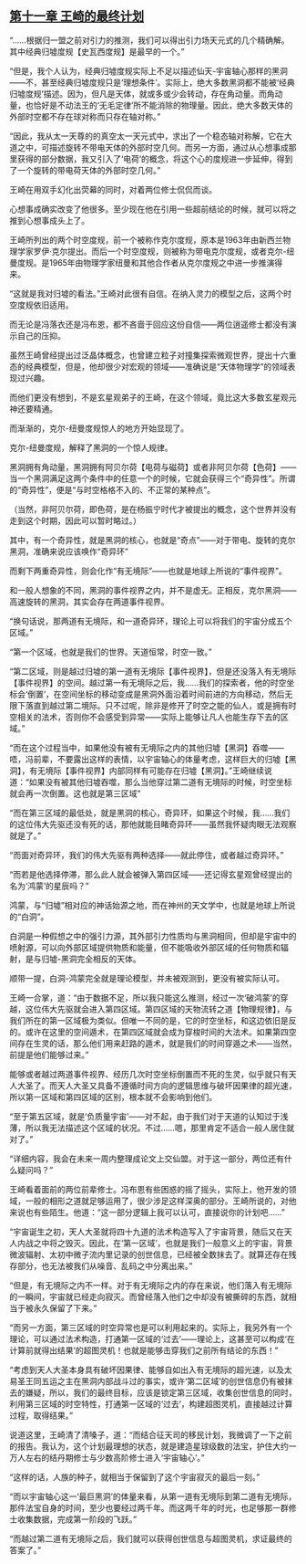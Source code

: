 ## [第十一章 王崎的最终计划](https://www.xxbiquge.com/11_11207/9204265.html)


  “……根据归一盟之前对引力的推测，我们可以得出引力场天元式的几个精确解。其中经典归墟度规【史瓦西度规】是最早的一个。”

  “但是，我个人认为，经典归墟度规实际上不足以描述仙天-宇宙轴心那样的黑洞——不，甚至经典归墟度规只是‘理想条件’。实际上，绝大多数黑洞都不能被‘经典归墟度规’描述。因为，但凡是天体，就或多或少会转动，存在角动量。而角动量，也恰好是不动法王的‘无毛定律’所不能消除的物理量。因此，绝大多数天体的外部时空都不存在球对称而只存在轴对称。”

  “因此，我从太一天尊的的真空太一天元式中，求出了一个稳态轴对称解，它在大道之中，可描述旋转不带电天体的外部时空几何。而另一方面，通过从心想事成那里获得的部分数据，我又引入了‘电荷’的概念，将这个心的度规进一步延伸，得到了一个旋转的带电荷天体的外部时空几何。”

  王崎在用双手幻化出荧幕的同时，对着两位修士侃侃而谈。

  心想事成确实改变了他很多。至少现在他在引用一些超前结论的时候，就可以将之推到心想事成头上了。

  王崎所列出的两个时空度规，前一个被称作克尔度规，原本是1963年由新西兰物理学家罗伊·克尔提出。而后一个时空度规，则被称为带电克尔度规，或者克尔-纽曼度规。是1965年由物理学家纽曼和其他合作者从克尔度规之中进一步推演得来。

  “这就是我对归墟的看法。”王崎对此很有自信。在纳入灵力的模型之后，这两个时空度规依旧适用。

  而无论是冯落衣还是冯布恩，都不吝啬于回应这份自信——两位逍遥修士都没有演示自己的压抑。

  虽然王崎曾经提出过泛晶体概念，也曾建立粒子对撞集探索微观世界，提出十六重态的经典模型，但是，他却很少对宏观的领域——准确说是“天体物理学”的领域表现过兴趣。

  而他们更没有想到，不是玄星观弟子的王崎，在这个领域，竟比这大多数玄星观元神还要精通。

  而渐渐的，克尔-纽曼度规惊人的地方开始显现了。

  克尔-纽曼度规，解释了黑洞的一个惊人规律。

  黑洞拥有角动量，黑洞拥有阿贝尔荷【电荷与磁荷】或者非阿贝尔荷【色荷】——当一个黑洞满足这两个条件中的任意一个的时候，它就会获得三个“奇异性”。所谓的“奇异性”，便是“与时空格格不入的、不正常的某种点”。

  （当然，非阿贝尔荷，即色荷，是在杨振宁时代才被提出的概念，这个世界并没有走到这个时期，因此可以暂时略过。）

  其中，有一个奇异性，就是黑洞的核心，也就是“奇点”——对于带电、旋转的克尔黑洞，准确来说应该唤作“奇异环”

  而剩下两重奇异性，则会化作“有无境际”——也就是地球上所说的“事件视界”。

  和一般人想象的不同，黑洞的事件视界之内，并不是虚无。正相反，克尔黑洞——高速旋转的黑洞，其实会存在两道事件视界。

  “换句话说，那两道有无境际，和一道奇异环，理论上可以将我们的宇宙分成五个区域。”

  “第一个区域，也就是我们的世界。天道恒常，时空一致。”

  “第二区域，则是越过归墟的第一道有无境际【事件视界】，但是还没落入有无境际【事件视界】的空间。越过第一有无境际之后，我……我们的探索者，他的时空坐标会‘倒置’，在空间坐标的移动变成是黑洞外面沿着时间前进的方向移动，然后无限下落直到越过第二境际。只不过呢，除非是修开了时空之能的仙人，或是拥有时空相关的法术，否则你不会感受到异常——实际上能够让凡人也能生存下去的区域。”

  “而在这个过程当中，如果他没有被有无境际之内的其他归墟【黑洞】吞噬——唔，冯前辈，不要露出这样的表情，以宇宙轴心的体量考虑，这样巨大的归墟【黑洞】，有无境际【事件视界】内部同样有可能存在归墟【黑洞】。”王崎继续说道：“如果没有被其他归墟吞噬，那么当他穿过第二道有无境际的时候，时空坐标就会再一次倒置。这也就是第三区域”

  “而在第三区域的最低处，就是黑洞的核心，奇异环，如果这个时候，我……我们的这位伟大先驱还没有死的话，那他就能目睹奇异环——虽然我怀疑肉眼无法观察就是了。”

  “而面对奇异环，我们的伟大先驱有两种选择——就此停住，或者越过奇异环。”

  “而若是他选择停滞，那么此人就会被弹入第四区域——还记得玄星观曾经提出的名为‘鸿蒙’的星辰吗？”

  鸿蒙，与“归墟”相对应的神话始源之地，而在神州的天文学中，也就是地球上所说的“白洞”。

  白洞是一种假想之中的强引力源，其外部引力性质均与黑洞相同，但却是宇宙中的喷射源，可以向外部区域提供物质和能量，但不能吸收外部区域的任何物质和辐射，是与归墟-黑洞完全相反的天体。

  顺带一提，白洞-鸿蒙完全就是理论模型，并未被观测到，更没有被实际认可。

  王崎一合掌，道：“由于数据不足，所以我只能这么推测，经过一次‘破鸿蒙’的穿越，这位伟大先驱就会进入第四区域。第四区域的天物流转之道【物理规律】，与我们所在的第一区域极为类似。但唯一不同的是，它的时空坐标，和这边依旧是反的。或许在这里的空间遁术，在第四区域就会成为穿梭时间的大法术。如果第四空间存在生灵的话，那么他们用来赶路的遁术，就是我们的时间穿遁之术——当然，前提是他们能够过来。”

  能够或者越过两道事件视界、经历几次时空坐标倒置而不死的生灵，似乎就只有天人大圣了。而天人大圣又具备不遵循时间方向的逻辑思维与破坏因果律的超光速，所以第一区域和第四区域的区别，根本就不会影响到他们。

  “至于第五区域，就是‘负质量宇宙’——对不起，由于我们对于天道的认知过于浅薄，所以我无法描述这个区域的状况。不过……嗯，那里肯定不适合一般人居住就对了。”

  “详细内容，我会在未来一周内整理成论文上交仙盟。对于这一部分，两位还有什么疑问吗？”

  王崎看着面前的两位前辈修士。冯布恩有些困惑的摇了摇头，实际上，他开发的领域，一般的相形之道就足够运用了，很少涉足这样深奥的部分。王崎所说的，对他来说也有些陌生。他道：“这一部分逻辑上我可以认可，直接说你的计划吧……”

  “宇宙诞生之初，天人大圣就将四十九道的法术构造写入了宇宙背景，随后又在天人内战之中将之毁灭。因此，在‘第一区域’，也就是我们一般意义上的宇宙，背景微波辐射、太初中微子流内里记录的创世信息，已经被全数抹去了。就算还存在残存部分，也无法被我们从噪音、乱码之中分离出来。”

  “但是，有无境际之内不一样。对于有无境际之内的存在来说，他们落入有无境际的一瞬间，宇宙就已经走向寂灭。而曾经落入他们之中却没有被撕碎的东西，就相当于被永久保留了下来。”

  “而另一方面，第三区域的时空异常也是可以利用起来的。实际上，我另外有一个理论，可以通过法术构造，打通第一区域的‘过去’——理论上，这甚至可以构成‘在计算前就得出结果’的超图灵机！也就是能够击穿我们之前所有结论的东西！”

  “考虑到天人大圣本身具有破坏因果律、能够自如出入有无境际的超光速，以及太易圣王同五运之主在黑洞内部战斗过的事实，或许‘第二区域’的创世信息仍有被抹去的嫌疑，所以，我们的最终目标，应该是锁定第三区域，收集创世信息的同时，利用第三区域的时空特性，打通第一区域的‘过去’，构建超图灵机，直接越过计算过程，取得结果。”

  说道这里，王崎清了清嗓子，道：“而结合征天司的移民计划，我微调了一下之前的报告。我认为，这个计划最理想的状态，就是建造星球级数的法宝，护住大约一万人左右的结丹期修士与少数高阶修士进入‘宇宙轴心’。”

  “这样的话，人族的种子，就相当于保留到了这个宇宙寂灭的最后一刻。”

  “而以宇宙轴心这一‘最巨黑洞’的体量来看，从第一道有无境际到第二道有无境际，那件法宝自身的时间，至少也要经过两千年。而这两千年的时光，也足够那一群修士收集数据，完成第一阶段的飞跃。”

  “而越过第二道有无境际之后，我们就可以获得创世信息与超图灵机，求证最终的答案了。”

